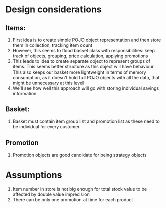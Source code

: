 # Design considerations
## Items:
1) First idea is to create simple POJO object representation and then store them in collection, tracking item count
2) However, this seems to flood basket class with responsibilities: keep track of objects, grouping, price calculation,
applying promotions
3) This leads to idea to create separate object to represent groups of items. This seems better structure as this
object will have behaviour. This also keeps our basket more lightweight in terms of memory consumption, as it doesn't
hold full POJO objects with all the data, that might be unnecessary at this level
4) We'll see how well this approach will go with storing individual savings information
## Basket:
1) Basket must contain item group list and promotion list as these need to be individual for every customer
## Promotion
1) Promotion objects are good candidate for being strategy objects

# Assumptions
1) Item number in store is not big enough for total stock value to be affected by double value imprecision
2) There can be only one promotion at time for each product
